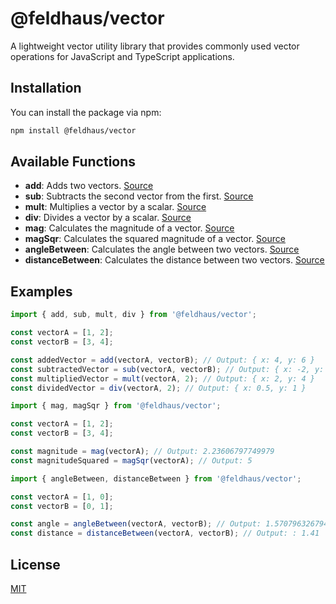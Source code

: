 # @feldhaus/vector

A lightweight vector utility library that provides commonly used vector operations for JavaScript and TypeScript applications.

## Installation

You can install the package via npm:

```bash
npm install @feldhaus/vector
```

## Available Functions

- **add**: Adds two vectors. [Source](src/add.ts)
- **sub**: Subtracts the second vector from the first. [Source](src/sub.ts)
- **mult**: Multiplies a vector by a scalar. [Source](src/mult.ts)
- **div**: Divides a vector by a scalar. [Source](src/div.ts)
- **mag**: Calculates the magnitude of a vector. [Source](src/mag.ts)
- **magSqr**: Calculates the squared magnitude of a vector. [Source](src/magSqr.ts)
- **angleBetween**: Calculates the angle between two vectors. [Source](src/angleBetween.ts)
- **distanceBetween**: Calculates the distance between two vectors. [Source](src/distanceBetween.ts)

## Examples

```typescript
import { add, sub, mult, div } from '@feldhaus/vector';

const vectorA = [1, 2];
const vectorB = [3, 4];

const addedVector = add(vectorA, vectorB); // Output: { x: 4, y: 6 }
const subtractedVector = sub(vectorA, vectorB); // Output: { x: -2, y: -2 }
const multipliedVector = mult(vectorA, 2); // Output: { x: 2, y: 4 }
const dividedVector = div(vectorA, 2); // Output: { x: 0.5, y: 1 }
```

```typescript
import { mag, magSqr } from '@feldhaus/vector';

const vectorA = [1, 2];
const vectorB = [3, 4];

const magnitude = mag(vectorA); // Output: 2.23606797749979
const magnitudeSquared = magSqr(vectorA); // Output: 5
```

```typescript
import { angleBetween, distanceBetween } from '@feldhaus/vector';

const vectorA = [1, 0];
const vectorB = [0, 1];

const angle = angleBetween(vectorA, vectorB); // Output: 1.5707963267948966 (which is π/2 radians or 90 degrees)
const distance = distanceBetween(vectorA, vectorB); // Output: : 1.41
```

## License

[MIT](LICENSE)
